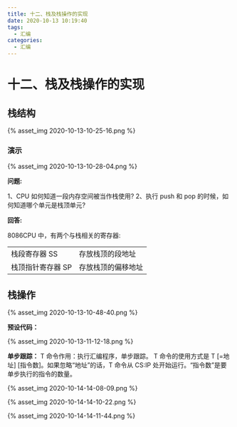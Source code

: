 ```yaml
---
title: 十二、栈及栈操作的实现
date: 2020-10-13 10:19:40
tags:
  - 汇编
categories:
  - 汇编
---
```


# 十二、栈及栈操作的实现

## 栈结构

{% asset_img 2020-10-13-10-25-16.png %}

### 演示

{% asset_img 2020-10-13-10-28-04.png %}

**问题:**

1、CPU 如何知道一段内存空间被当作栈使用?
2、执行 push 和 pop 的时候，如何知道哪个单元是栈顶单元?

**回答:**

8086CPU 中，有两个与栈相关的寄存器:

|                   |                    |
| ----------------- | ------------------ |
| 栈段寄存器 SS     | 存放栈顶的段地址   |
| 栈顶指针寄存器 SP | 存放栈顶的偏移地址 |

## 栈操作

{% asset_img 2020-10-13-10-48-40.png %}

**预设代码：**

{% asset_img 2020-10-13-11-12-18.png %}

**单步跟踪：**
T 命令作用：执行汇编程序，单步跟踪。
T 命令的使用方式是 T [=地址] [指令数]。如果忽略“地址”的话，T 命令从 CS:IP 处开始运行。“指令数”是要单步执行的指令的数量。

{% asset_img 2020-10-14-14-08-09.png %}

{% asset_img 2020-10-14-14-10-22.png %}

{% asset_img 2020-10-14-14-11-44.png %}
